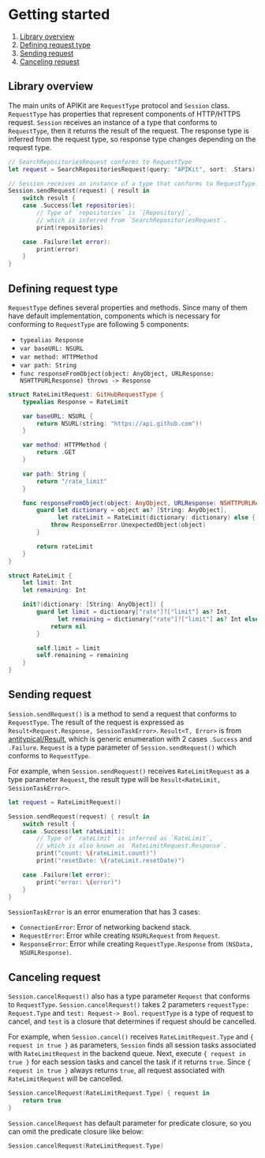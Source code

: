 # Getting started

1. [Library overview](#library-overview)
2. [Defining request type](#defining-request-type)
3. [Sending request](#sending-request)
4. [Canceling request](#canceling-request)

## Library overview

The main units of APIKit are `RequestType` protocol and `Session` class. `RequestType` has properties that represent components of HTTP/HTTPS request. `Session` receives an instance of a type that conforms to `RequestType`, then it returns the result of the request. The response type is inferred from the request type, so response type changes depending on the request type.

```swift
// SearchRepositoriesRequest conforms to RequestType
let request = SearchRepositoriesRequest(query: "APIKit", sort: .Stars)

// Session receives an instance of a type that conforms to RequestType.
Session.sendRequest(request) { result in
    switch result {
    case .Success(let repositories):
        // Type of `repositories` is `[Repository]`,
        // which is inferred from `SearchRepositoriesRequest`.
        print(repositories)

    case .Failure(let error):
        print(error)
    }
}
```

## Defining request type

`RequestType` defines several properties and methods. Since many of them have default implementation, components which is necessary for conforming to `RequestType` are following 5 components:

- `typealias Response`
- `var baseURL: NSURL`
- `var method: HTTPMethod`
- `var path: String`
- `func responseFromObject(object: AnyObject, URLResponse: NSHTTPURLResponse) throws -> Response`

```swift
struct RateLimitRequest: GitHubRequestType {
    typealias Response = RateLimit

    var baseURL: NSURL {
        return NSURL(string: "https://api.github.com")!
    }

    var method: HTTPMethod {
        return .GET
    }

    var path: String {
        return "/rate_limit"
    }

    func responseFromObject(object: AnyObject, URLResponse: NSHTTPURLResponse) throws -> Response {
        guard let dictionary = object as? [String: AnyObject],
              let rateLimit = RateLimit(dictionary: dictionary) else {
            throw ResponseError.UnexpectedObject(object)
        }

        return rateLimit
    }
}

struct RateLimit {
    let limit: Int
    let remaining: Int

    init?(dictionary: [String: AnyObject]) {
        guard let limit = dictionary["rate"]?["limit"] as? Int,
              let remaining = dictionary["rate"]?["limit"] as? Int else {
            return nil
        }

        self.limit = limit
        self.remaining = remaining
    }
}
```

## Sending request

`Session.sendRequest()` is a method to send a request that conforms to `RequestType`. The result of the request is expressed as `Result<Request.Response, SessionTaskError>`. `Result<T, Error>` is from [antitypical/Result](https://github.com/antitypical/Result), which is generic enumeration with 2 cases `.Success` and `.Failure`. `Request` is a type parameter of `Session.sendRequest()` which conforms to `RequestType`.

For example, when `Session.sendRequest()` receives `RateLimitRequest` as a type parameter `Request`, the result type will be `Result<RateLimit, SessionTaskError>`.

```swift
let request = RateLimitRequest()

Session.sendRequest(request) { result in
    switch result {
    case .Success(let rateLimit):
        // Type of `rateLimit` is inferred as `RateLimit`,
        // which is also known as `RateLimitRequest.Response`.
        print("count: \(rateLimit.count)")
        print("resetDate: \(rateLimit.resetDate)")

    case .Failure(let error):
        print("error: \(error)")
    }
}
```

`SessionTaskError` is an error enumeration that has 3 cases:

- `ConnectionError`: Error of networking backend stack.
- `RequestError`: Error while creating `NSURLRequest` from `Request`.
- `ResponseError`: Error while creating `RequestType.Response` from `(NSData, NSURLResponse)`.

## Canceling request

`Session.cancelRequest()` also has a type parameter `Request` that conforms to `RequestType`. `Session.cancelRequest()` takes 2 parameters `requestType: Request.Type` and `test: Request-> Bool`. `requestType` is a type of request to cancel, and `test` is a closure that determines if request should be cancelled.

For example, when `Session.cancel()` receives `RateLimitRequest.Type` and `{ request in true }` as parameters, `Session` finds all session tasks associated with `RateLimitRequest` in the backend queue. Next, execute `{ request in true }` for each session tasks and cancel the task if it returns `true`. Since `{ request in true }` always returns `true`, all request associated with `RateLimitRequest` will be cancelled.

```swift
Session.cancelRequest(RateLimitRequest.Type) { request in
    return true
}
```

`Session.cancelRequest` has default parameter for predicate closure, so you can omit the predicate closure like below:

```swift
Session.cancelRequest(RateLimitRequest.Type)
```
